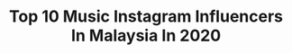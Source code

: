 ---
title: Top 10 Music Instagram Influencers In Malaysia In 2020
description: >-
  Find top music Instagram influencers in Malaysia in 2020. Most popular hashtags: #retnomengikatjiwa #stayathome #malaysiancover #retnosings.
platform: Instagram
profiles:
  - username: "angelachingwan"
    fullname: >-
      許靖韻 Angela 小背心
    location: "Malaysia"
    followers: 118307
    engagement: 388
    commentsToLikes: 0.016688
    id: ck0vxozc9005q0i19l9ph3w3d
    verified: true
    hashtags: "#avrillavigne, #whenyouregone, #istayhomefor, #lagarepr"
  - username: "saminwhuut"
    fullname: >-
      SOMEAN K-CLIQUE
    location: "Malaysia"
    followers: 165908
    engagement: 1171
    commentsToLikes: 0.007070
    id: ck136pp9m7nly0i19onfci0bk
    verified: false
    hashtags: "#kcliquejuice, #cliquejuice, #stonedandco, #jdsportsmy"
  - username: "chronfuying"
    fullname: >-
      Fuying Chronicles 王赴穎
    location: "Malaysia"
    followers: 36206
    engagement: 466
    commentsToLikes: 0.007186
    id: ck5hnu8n5oeh30i11evuykgta
    verified: false
    hashtags: "#mambaforever, #youknowwhatitis, #fingerscrossed, #godblessourcountry"
  - username: "stephyyiwen"
    fullname: >-
      !         STEPHY YIWEN
    location: "Malaysia"
    followers: 452663
    engagement: 451
    commentsToLikes: 0.002261
    id: ck0vz393x72lz0i190xw0ysei
    verified: false
    hashtags: "#simplemaskmy, #drcink, #proacnesolution, #swift5"
  - username: "yazmin.aziz"
    fullname: >-
      ⠀⠀⠀⠀⠀⠀⠀⠀ Ｙａｚｍｉｎ　Ａｚｉｚ
    location: "Malaysia"
    followers: 26934
    engagement: 204
    commentsToLikes: 0.045897
    id: ck5zoo1sqqydx0i14beohvb9g
    verified: false
    hashtags: "#casualwear, #stayathome, #waybackwednesday, #tiktokphilippines"
  - username: "aisharetno02"
    fullname: >-
      MENGIKAT JIWA OUT NOW
    location: "Malaysia"
    followers: 9848
    engagement: 1228
    commentsToLikes: 0.040181
    id: ck5cl4vc2y94t0i11lmy6mtrh
    verified: false
    hashtags: "#mengikatjiwa, #siblings, #dirumahaja, #ajl34"
  - username: "afiffsola"
    fullname: >-
      Mohamad Afif
    location: "Malaysia"
    followers: 81945
    engagement: 1802
    commentsToLikes: 0.021444
    id: ck0tzq679r5ir0i19uz05ogha
    verified: false
    hashtags: "#afifsusanto, #dealovacover, #abesola, #lagu90an"
  - username: "blink_mys"
    fullname: >-
      BLINK | G + B | LAPSAP
    location: "Malaysia"
    followers: 21910
    engagement: 632
    commentsToLikes: 0.028076
    id: ck5hknhhyiqxv0i11zpvwyuyh
    verified: false
    hashtags: "#sneakerlah, #blinkers, #stayhome, #yourboyblink"
  - username: "dummyzacky"
    fullname: >-
      zack lee
    location: "Malaysia"
    followers: 3201
    engagement: 1594
    commentsToLikes: 0.045252
    id: ck136read7vxv0i19bv3khdtj
    verified: false
    hashtags: "#dribbble, #googlechrome, #buckuback, #animation"
  - username: "aniqxnashri"
    fullname: >-
      Aniq Nashri
    location: "Malaysia"
    followers: 17272
    engagement: 431
    commentsToLikes: 0.022905
    id: ck6tigwaq0p1f0j7129x5a3rs
    verified: false
    hashtags: "#bajumelayu, #laguraya, #stayathome, #comedyvideopromo"
---